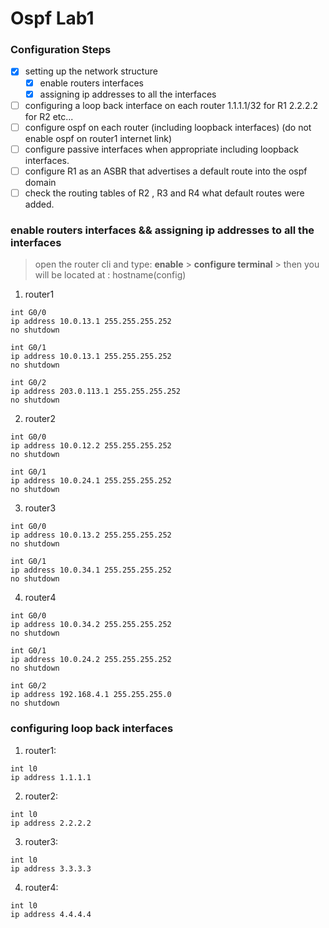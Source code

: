 # Ospf Lab1
### Configuration Steps

* [x] setting up the network structure
  * [x] enable routers interfaces
  * [x] assigning ip addresses to all the interfaces
* [ ] configuring a loop back interface on each router 1.1.1.1/32 for R1 2.2.2.2 for R2 etc...
* [ ] configure ospf on each router (including loopback interfaces)  (do not enable ospf on router1 internet link)
* [ ] configure passive interfaces when appropriate including loopback interfaces.
* [ ] configure R1 as an ASBR that advertises a default route into the ospf domain
* [ ] check the routing tables of R2 , R3 and R4 what default routes were added.

### enable routers interfaces && assigning ip addresses to all the interfaces
>open the router cli and type: **enable** \> **configure terminal** \> then you will be located at : hostname(config)
1. router1
```
int G0/0 
ip address 10.0.13.1 255.255.255.252
no shutdown
```
```
int G0/1
ip address 10.0.13.1 255.255.255.252
no shutdown
```
```
int G0/2
ip address 203.0.113.1 255.255.255.252
no shutdown
```
2. router2
```
int G0/0 
ip address 10.0.12.2 255.255.255.252
no shutdown
```
```
int G0/1
ip address 10.0.24.1 255.255.255.252
no shutdown
```
3. router3
```
int G0/0 
ip address 10.0.13.2 255.255.255.252
no shutdown
```
```
int G0/1
ip address 10.0.34.1 255.255.255.252
no shutdown
```

4. router4
```
int G0/0 
ip address 10.0.34.2 255.255.255.252
no shutdown
```
```
int G0/1
ip address 10.0.24.2 255.255.255.252
no shutdown
```
```
int G0/2
ip address 192.168.4.1 255.255.255.0
no shutdown
```

###  configuring  loop back interfaces
1. router1:
```
int l0
ip address 1.1.1.1
```
2. router2:
```
int l0
ip address 2.2.2.2
```
3. router3:
```
int l0
ip address 3.3.3.3
```
4. router4:
```
int l0
ip address 4.4.4.4
```
